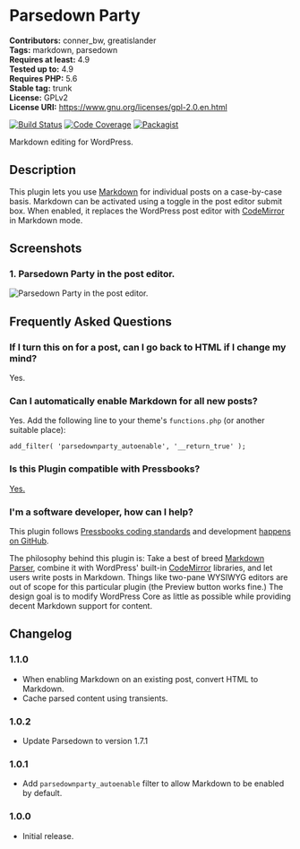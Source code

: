 # Parsedown Party 

**Contributors:** conner_bw, greatislander  
**Tags:** markdown, parsedown  
**Requires at least:** 4.9  
**Tested up to:** 4.9  
**Requires PHP:** 5.6  
**Stable tag:** trunk  
**License:** GPLv2  
**License URI:** https://www.gnu.org/licenses/gpl-2.0.en.html  

[![Build Status](https://travis-ci.org/connerbw/parsedownparty.svg?branch=master)](https://travis-ci.org/connerbw/parsedownparty) [![Code Coverage](https://codecov.io/gh/connerbw/parsedownparty/branch/master/graph/badge.svg)](https://codecov.io/gh/connerbw/parsedownparty) [![Packagist](https://img.shields.io/packagist/v/connerbw/parsedownparty.svg)](https://packagist.org/packages/connerbw/parsedownparty)

Markdown editing for WordPress.


## Description 

This plugin lets you use [Markdown](https://github.com/erusev/parsedown) for individual posts on a case-by-case basis. Markdown can be activated using a toggle in the post editor submit box. When enabled, it replaces the WordPress post editor with [CodeMirror](https://make.wordpress.org/core/2017/10/22/code-editing-improvements-in-wordpress-4-9/) in Markdown mode.


## Screenshots 

### 1. Parsedown Party in the post editor.
![Parsedown Party in the post editor.](https://ps.w.org/parsedown-party/assets/screenshot-1.png)



## Frequently Asked Questions 


### If I turn this on for a post, can I go back to HTML if I change my mind? 

Yes.


### Can I automatically enable Markdown for all new posts? 

Yes. Add the following line to your theme's `functions.php` (or another suitable place):

`add_filter( 'parsedownparty_autoenable', '__return_true' );`


### Is this Plugin compatible with Pressbooks? 

[Yes.](https://pressbooks.org/)


### I'm a software developer, how can I help? 

This plugin follows [Pressbooks coding standards](https://docs.pressbooks.org/coding-standards/) and development [happens on GitHub](https://github.com/connerbw/parsedownparty).

The philosophy behind this plugin is: Take a best of breed [Markdown Parser](https://github.com/erusev/parsedown), combine it with WordPress' built-in [CodeMirror](https://make.wordpress.org/core/2017/10/22/code-editing-improvements-in-wordpress-4-9/) libraries, and let users write posts in Markdown. Things like two-pane WYSIWYG editors are out of scope for this particular plugin (the Preview button works fine.) The design goal is to modify WordPress Core as little as possible while providing decent Markdown support for content.


## Changelog 


### 1.1.0 
- When enabling Markdown on an existing post, convert HTML to Markdown.
- Cache parsed content using transients.


### 1.0.2 
- Update Parsedown to version 1.7.1


### 1.0.1 
- Add `parsedownparty_autoenable` filter to allow Markdown to be enabled by default.


### 1.0.0 
- Initial release.
